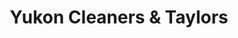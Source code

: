 ---
title: "Yukon Cleaners & Taylors"
url: /staten-island/yukon-cleaners-und-taylors/
shop: Wäscherei
---